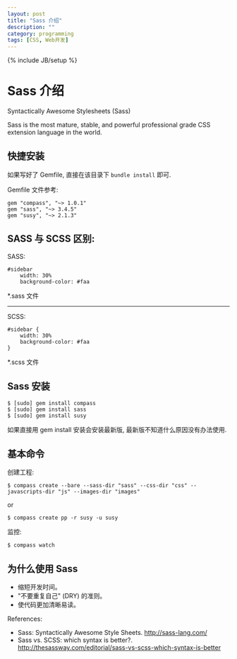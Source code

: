 ```yaml
---
layout: post
title: "Sass 介绍"
description: ""
category: programming
tags: [CSS, Web开发]
---
```

{% include JB/setup %}


Sass 介绍 
========
Syntactically Awesome Stylesheets (Sass)

Sass is the most mature, stable, and powerful professional grade CSS extension language in the world.

快捷安装
----

如果写好了 Gemfile, 直接在该目录下 `bundle install` 即可.

Gemfile 文件参考:

	gem "compass", "~> 1.0.1"
	gem "sass", "~> 3.4.5"
	gem "susy", "~> 2.1.3"

SASS 与 SCSS 区别:
----

SASS:  

	#sidebar
		width: 30%
		background-color: #faa

*.sass 文件  

---

SCSS:  

	#sidebar {
		width: 30%
		background-color: #faa
	}

*.scss 文件  

Sass 安装
--------

	$ [sudo] gem install compass
	$ [sudo] gem install sass
	$ [sudo] gem install susy

如果直接用 gem install 安装会安装最新版, 最新版不知道什么原因没有办法使用.


基本命令
--------

创建工程: 
	
	$ compass create --bare --sass-dir "sass" --css-dir "css" --javascripts-dir "js" --images-dir "images"

or

	$ compass create pp -r susy -u susy

监控: 

	$ compass watch


为什么使用 Sass
--------

- 缩短开发时间。
- "不要重复自己" (DRY) 的准则。
- 使代码更加清晰易读。

References: 

- Sass: Syntactically Awesome Style Sheets. <http://sass-lang.com/>
- Sass vs. SCSS: which syntax is better?. <http://thesassway.com/editorial/sass-vs-scss-which-syntax-is-better>